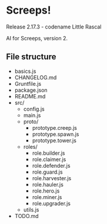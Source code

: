 # Screeps!
Release 2.17.3 - codename Little Rascal

AI for Screeps, version 2.

## File structure
- basics.js
- CHANGELOG.md
- Gruntfile.js
- package.json
- README.md
- src/
  - config.js
  - main.js
  - proto/
    - prototype.creep.js
    - prototype.spawn.js
    - prototype.tower.js
  - roles/
    - role.builder.js
    - role.claimer.js
    - role.defender.js
    - role.guard.js
    - role.harvester.js
    - role.hauler.js
    - role.hero.js
    - role.miner.js
    - role.upgrader.js
  - utils.js
- TODO.md
